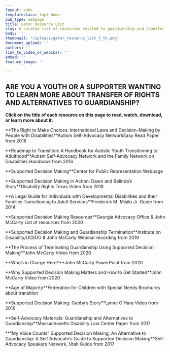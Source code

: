 ```yaml
---
layout: pubs
templateclass: tmpl-home
pub_type: webpage
title: Gator Resource List
slug: A curated list of resources related to guardianship and transfer of rights
body: ''
thumbnail: "/uploads/gator_resource_list_f_th.png"
document_upload: ''
authors: ''
link_to_video_or_webinar: ''
embed: ''
feature_image: ''

---
```

## ARE YOU A YOUTH OR A SUPPORTER WANTING TO LEARN MORE ABOUT TRANSFER OF RIGHTS AND ALTERNATIVES TO GUARDIANSHIP?

**Click on the title of each resource on this page to read, watch, download, or learn more about it:**

\**The Right to Make Choices: International Laws and Decision-Making by People with Disabilities**Autism Self-Advocacy NetworkEasy Read Paper from 2016

\**Roadmap to Transition: A Handbook for Autistic Youth Transitioning to Adulthood**Autism Self-Advocacy Network and the Family Network on Disabilities Handbook from 2016

\**Supported Decision Making**Center for Public Representation Webpage

\**Supported Decision Making in Action: Dawn and Belinda’s Story**Disability Rights Texas Video from 2018

\**A Legal Guide for Individuals with Developmental Disabilities and their Families Transitioning to Adult Services**Frederick M. Misilo Jr. Guide from 2014

\**Supported Decision Making Resources**Georgia Advocacy Office & John McCarty List of resources from 2020

\**Supported Decision Making and Guardianship Termination**Institute on Disability/UCEDD & John McCarty Webinar recording from 2019

\**The Process of Terminating Guardianship Using Supported Decision Making**John McCarty Video from 2020

\**Who’s in Charge Here?**John McCarty PowerPoint from 2020

\**Why Supported Decision Making Matters and How to Get Started**John McCarty Video from 2020

\**Age of Majority**Federation for Children with Special Needs Brochures about transition

\**Supported Decision Making: Gabby’s Story**Lynne O’Hara Video from 2016

\**Self-Advocacy Materials: Guardianship and Alternatives to Guardianship**Massachusetts Disability Law Center Paper from 2017

\**“My Voice Counts” Supported Decision Making, An Alternative to Guardianship: A Self Advocate’s Guide to Supported Decision Making**Self-Advocacy Speakers Network, Utah Guide from 2017